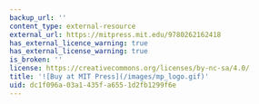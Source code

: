 ```yaml
---
backup_url: ''
content_type: external-resource
external_url: https://mitpress.mit.edu/9780262162418
has_external_licence_warning: true
has_external_license_warning: true
is_broken: ''
license: https://creativecommons.org/licenses/by-nc-sa/4.0/
title: '![Buy at MIT Press](/images/mp_logo.gif)'
uid: dc1f096a-03a1-435f-a655-1d2fb1299f6e
---
```

